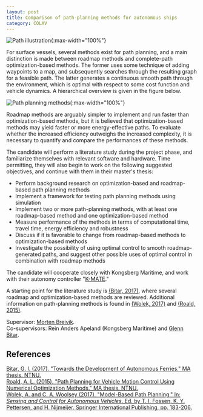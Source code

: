 ```yaml
---
layout: post
title: Comparison of path-planning methods for autonomous ships
category: COLAV
---
```

![Path illustration]{:max-width="100%"}

For surface vessels, several methods exist for path planning, and a main distinction is made between roadmap methods and complete-path optimization-based methods.
The former uses some technique of adding waypoints to a map, and subsequently searches through the resulting graph for a feasible path.
The latter generates a continuous smooth path through the environment, which is optimal with respect to some cost function and vehicle dynamics.
A hierarchical overview is given in the figure below.

![Path planning methods]{:max-width="100%"}

Roadmap methods are arguably simpler to implement and run faster than optimization-based methods, but it is believed that optimization-based methods may yield faster or more energy-effective paths.
To evaluate whether the increased efficiency outweighs the increased complexity, it is necessary to quantify and compare the performances of these methods.

The candidate will perform a literature study during the project phase, and familiarize themselves with relevant software and hardware.
Time permitting, they will also begin to work on the following suggested objectives, and continue with them in their master's thesis:
* Perform background research on optimization-based and roadmap-based path planning methods
* Implement a framework for testing path planning methods using simulation
* Implement two or more path-planning methods, with at least one roadmap-based method and one optimization-based method
* Measure performance of the methods in terms of computational time, travel time, energy efficiency and robustness
* Discuss if it is favorable to change from roadmap-based methods to optimization-based methods
* Investigate the possibility of using optimal control to smooth roadmap-generated paths, and suggest other possible uses of optimal control in combination with roadmap methods

The candidate will cooperate closely with Kongsberg Maritime, and work with their autonomy controller "[K-MATE]."

A starting point for the literature study is [(Bitar, 2017)](#Bitar2017), where several roadmap and optimization-based methods are reviewed.
Additional information on path-planning methods is found in [(Wolek, 2017)](#Wolek2017) and [(Roald, 2015)](#Roald2015).

Supervisor: [Morten Breivik].  
Co-supervisors: Rein Anders Apeland (Kongsberg Maritime) and [Glenn Bitar].

## References
<a name="Bitar2017"></a>
[Bitar, G. I. (2017). "Towards the Development of Autonomous Ferries." MA thesis. NTNU.][Bitar2017]  
<a name="Roald2015"></a>
[Roald, A. L. (2015). "Path Planning for Vehicle Motion Control Using Numerical Optimization Methods." MA thesis. NTNU.][Roald2015]  
<a name="Wolek2017"></a>
[Wolek, A. and C. A. Woolsey (2017). "Model-Based Path Planning." In: *Sensing and Control for Autonomous Vehicles*. Ed. by T. I. Fossen, K. Y. Pettersen, and H. Nijmeijer. Springer International Publishing, pp. 183-206.][Wolek2017]

[Morten Breivik]: https://www.ntnu.no/ansatte/morten.breivik
[Glenn Bitar]: https://www.ntnu.no/ansatte/glenn.bitar
[Path illustration]: {{site.url}}/assets/path-planning-illustration.jpg
[Path planning methods]: {{site.url}}/assets/path-planning-methods.png
[K-MATE]: http://subseaworldnews.com/2017/07/19/kongsberg-k-mate-autonomy-controller-for-new-usv-auv-platform/
[Bitar2017]: http://hdl.handle.net/11250/2465617
[Roald2015]: http://hdl.handle.net/11250/2352517
[Wolek2017]: https://doi.org/10.1007/978-3-319-55372-6_9